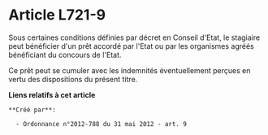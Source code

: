 # Article L721-9

Sous certaines conditions définies par décret en Conseil d'Etat, le stagiaire peut bénéficier d'un prêt accordé par l'Etat ou
par les organismes agréés bénéficiant du concours de l'Etat.

Ce prêt peut se cumuler avec les indemnités éventuellement perçues en vertu des dispositions du présent titre.

**Liens relatifs à cet article**

	**Créé par**:

	  - Ordonnance n°2012-788 du 31 mai 2012 - art. 9
